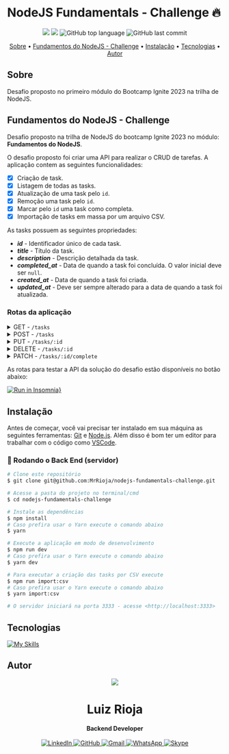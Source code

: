 # NodeJS Fundamentals - Challenge 🔥

<p align="center">
  <img src="https://img.shields.io/static/v1?label=challenge&message=nodejs-fundamentals&color=blueviolet&style=for-the-badge"/>
  <img src="https://img.shields.io/github/license/MrRioja/nodejs-fundamentals-challenge?color=blueviolet&logo=License&style=for-the-badge"/>
  <img alt="GitHub top language" src="https://img.shields.io/github/languages/top/MrRioja/nodejs-fundamentals-challenge?color=blueviolet&logo=JavaScript&logoColor=white&style=for-the-badge">
  <img alt="GitHub last commit" src="https://img.shields.io/github/last-commit/MrRioja/nodejs-fundamentals-challenge?color=blueviolet&style=for-the-badge">
</p>

<p align="center">
  <a href="#sobre">Sobre</a> •
  <a href="#fundamentos-do-nodejs---challenge">Fundamentos do NodeJS - Challenge</a> •
  <a href="#instalação">Instalação</a> •
  <a href="#tecnologias">Tecnologias</a> •
  <a href="#autor">Autor</a>  
</p>

## Sobre

Desafio proposto no primeiro módulo do Bootcamp Ignite 2023 na trilha de NodeJS.

## Fundamentos do NodeJS - Challenge

Desafio proposto na trilha de NodeJS do bootcamp Ignite 2023 no módulo: **Fundamentos do NodeJS**.

O desafio proposto foi criar uma API para realizar o CRUD de tarefas. A aplicação contem as seguintes funcionalidades:

- [x] Criação de task.
- [x] Listagem de todas as tasks.
- [x] Atualização de uma task pelo `id`.
- [x] Remoção uma task pelo `id`.
- [x] Marcar pelo `id` uma task como completa.
- [x] Importação de tasks em massa por um arquivo CSV.

As tasks possuem as seguintes propriedades:

- **_id_** - Identificador único de cada task.
- **_title_** - Título da task.
- **_description_** - Descrição detalhada da task.
- **_completed_at_** - Data de quando a task foi concluída. O valor inicial deve ser `null`.
- **_created_at_** - Data de quando a task foi criada.
- **_updated_at_** - Deve ser sempre alterado para a data de quando a task foi atualizada.

### Rotas da aplicação

<details>
  <summary>GET - <code>/tasks</code></summary>
  <br>
    Lista todas as tasks salvas no banco de dados. Também é possível realizar uma busca, filtrando as tasks pelo <code>title</code> e <code>description</code>.
</details>

<details>
  <summary>POST - <code>/tasks</code></summary>
  <br>
  Cria uma task no banco de dados com os campos <code>title</code> e <code>description</code> recebidos por meio do <code>body</code> da requisição.
  Ao criar uma task, os campos: <code>id</code>, <code>created_at</code>, <code>updated_at</code> e <code>completed_at</code> são preenchidos automaticamente, conforme a descrição das propriedades de uma task acima.
</details>

<details>
  <summary>PUT - <code>/tasks/:id</code></summary>
  <br>
  Rota para atualizar uma task pelo <code>id</code>.
  O <code>body</code> da requisição, deve conter somente o <code>title</code> e/ou <code>description</code> para serem atualizados. Se for enviado somente o <code>title</code>, significa que o <code>description</code> não será atualizado e vice-versa.
</details>

<details>
  <summary>DELETE - <code>/tasks/:id</code></summary>
  <br>
  Remove uma task pelo <code>id</code>.
</details>

<details>
  <summary>PATCH - <code>/tasks/:id/complete</code></summary>
  <br>
  Marca uma task como completa ou incompleta.
</details>

As rotas para testar a API da solução do desafio estão disponíveis no botão abaixo:

[![Run in Insomnia}](https://insomnia.rest/images/run.svg)](https://insomnia.rest/run/?label=nodejs-fundamentals-challenge&uri=https://github.com/MrRioja/nodejs-fundamentals-challenge/blob/b4019ef59c0b67c9a0df94be5ae336c346a4acab/.github/Insomnia_2023-02-12.json)

## Instalação

Antes de começar, você vai precisar ter instalado em sua máquina as seguintes ferramentas:
[Git](https://git-scm.com) e [Node.js](https://nodejs.org/en/). Além disso é bom ter um editor para trabalhar com o código como [VSCode](https://code.visualstudio.com/).

### 🎲 Rodando o Back End (servidor)

```bash
# Clone este repositório
$ git clone git@github.com:MrRioja/nodejs-fundamentals-challenge.git

# Acesse a pasta do projeto no terminal/cmd
$ cd nodejs-fundamentals-challenge

# Instale as dependências
$ npm install
# Caso prefira usar o Yarn execute o comando abaixo
$ yarn

# Execute a aplicação em modo de desenvolvimento
$ npm run dev
# Caso prefira usar o Yarn execute o comando abaixo
$ yarn dev

# Para executar a criação das tasks por CSV execute
$ npm run import:csv
# Caso prefira usar o Yarn execute o comando abaixo
$ yarn import:csv

# O servidor iniciará na porta 3333 - acesse <http://localhost:3333>
```

## Tecnologias

[![My Skills](https://skillicons.dev/icons?i=nodejs,js)](https://skillicons.dev)

## Autor

<div align="center">
<img src="https://images.weserv.nl/?url=avatars.githubusercontent.com/u/55336456?v=4&h=100&w=100&fit=cover&mask=circle&maxage=7d" />
<h1>Luiz Rioja</h1>
<strong>Backend Developer</strong>
<br/>
<br/>

<a href="https://linkedin.com/in/luizrioja" target="_blank">
<img alt="LinkedIn" src="https://img.shields.io/badge/linkedin-%230077B5.svg?style=for-the-badge&logo=linkedin&logoColor=white"/>
</a>

<a href="https://github.com/mrrioja" target="_blank">
<img alt="GitHub" src="https://img.shields.io/badge/github-%23121011.svg?style=for-the-badge&logo=github&logoColor=white"/>
</a>

<a href="mailto:lulyrioja@gmail.com?subject=Fala%20Dev" target="_blank">
<img alt="Gmail" src="https://img.shields.io/badge/Gmail-D14836?style=for-the-badge&logo=gmail&logoColor=white" />
</a>

<a href="https://api.whatsapp.com/send?phone=5511933572652" target="_blank">
<img alt="WhatsApp" src="https://img.shields.io/badge/WhatsApp-25D366?style=for-the-badge&logo=whatsapp&logoColor=white"/>
</a>

<a href="https://join.skype.com/invite/tvBbOq03j5Uu" target="_blank">
<img alt="Skype" src="https://img.shields.io/badge/SKYPE-%2300AFF0.svg?style=for-the-badge&logo=Skype&logoColor=white"/>
</a>

<br/>
<br/>
</div>
